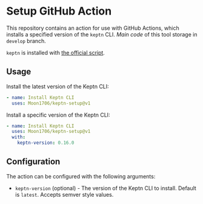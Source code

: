 # Setup GitHub Action

This repository contains an action for use with GitHub Actions, which installs a specified version of the `keptn` CLI.
_Main code_ of this tool storage in `develop` branch.

`keptn` is installed with [the official script](https://get.keptn.sh).

## Usage

Install the latest version of the Keptn CLI:

```yaml
- name: Install Keptn CLI
  uses: Moon1706/keptn-setup@v1
```

Install a specific version of the Keptn CLI:

```yaml
- name: Install Keptn CLI
  uses: Moon1706/keptn-setup@v1
  with:
    keptn-version: 0.16.0
```

## Configuration

The action can be configured with the following arguments:

- `keptn-version` (optional) - The version of the Keptn CLI to install. Default is `latest`. Accepts semver style values.
